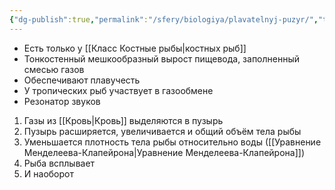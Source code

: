 ```yaml
---
{"dg-publish":true,"permalink":"/sfery/biologiya/plavatelnyj-puzyr/","tags":["Зоология"]}
---
```


- Есть только у [[Класс Костные рыбы\|костных рыб]]
- Тонкостенный мешкообразный вырост пищевода, заполненный смесью газов 
- Обеспечивают плавучесть 
- У тропических рыб участвует в газообмене 
- Резонатор звуков 
1. Газы из [[Кровь\|Кровь]] выделяются в пузырь 
2. Пузырь расширяется, увеличивается и общий объём тела рыбы 
3. Уменьшается плотность тела рыбы относительно воды ([[Уравнение Менделеева-Клапейрона\|Уравнение Менделеева-Клапейрона]]) 
4. Рыба всплывает 
5. И наоборот 